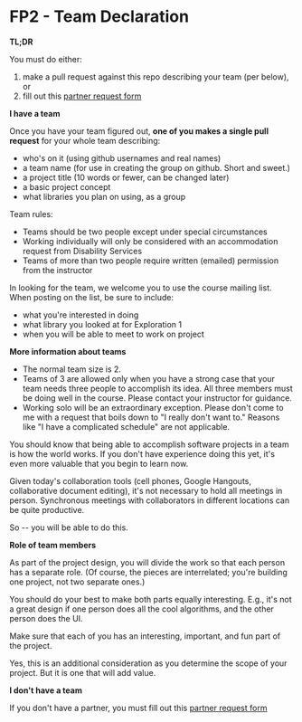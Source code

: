 # FP2 - Team Declaration

**TL;DR**

You must do either:

1. make a pull request against this repo describing your team (per below), or
2. fill out this [partner request form](https://goo.gl/forms/14dfW91t6hLAE2yn1)

**I have a team**

Once you have your team figured out, **one of you makes a single pull request** for your whole team describing:
* who's on it (using github usernames and real names)
* a team name (for use in creating the group on github. Short and sweet.)
* a project title (10 words or fewer, can be changed later)
* a basic project concept
* what libraries you plan on using, as a group

Team rules:
* Teams should be two people except under special circumstances
* Working individually will only be considered with an accommodation request from Disability Services 
* Teams of more than two people require written (emailed) permission from the instructor

In looking for the team, we welcome you to use the course mailing list.
When posting on the list, be sure to include:
* what you're interested in doing
* what library you looked at for Exploration 1
* when you will be able to meet to work on project

**More information about teams**

* The normal team size is 2.
* Teams of 3 are allowed only when you have a strong case that your team needs three people to accomplish its idea. All three members must be doing well in the course. Please contact your instructor for guidance.
* Working solo will be an extraordinary exception. Please don't come to me with a request that boils down to "I really don't want to." Reasons like "I have a complicated schedule" are not applicable. 

You should know that being able to accomplish software projects in a team is how the world works. If you don't have experience doing this yet, it's even more valuable that you begin to learn now.

Given today's collaboration tools (cell phones, Google Hangouts, collaborative document editing), it's not necessary to hold all meetings in person. Synchronous meetings with collaborators in different locations can be quite productive.

So -- you will be able to do this.

**Role of team members**

As part of the project design, you will divide the work so that each person has a separate role. (Of course, the pieces are interrelated; you're building one project, not two separate ones.) 

You should do your best to make both parts equally interesting. E.g., it's not a great design if one person does all the cool algorithms, and the other person does the UI.

Make sure that each of you has an interesting, important, and fun part of the project. 

Yes, this is an additional consideration as you determine the scope of your project. But it is one that will add value.

**I don't have a team**

If you don't have a partner, you must fill out this [partner request form](https://goo.gl/forms/14dfW91t6hLAE2yn1)

